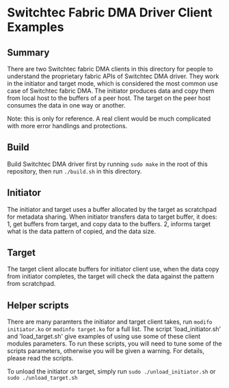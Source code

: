 # Switchtec Fabric DMA Driver Client Examples

## Summary

There are two Switchtec fabric DMA clients in this directory for people to
understand the proprietary fabric APIs of Switchtec DMA driver. They work in
the initiator and target mode, which is considered the most common use case of
Switchtec fabric DMA. The initiator produces data and copy them from local host
to the buffers of a peer host. The target on the peer host consumes the data in
one way or another.

Note: this is only for reference. A real client would be much complicated with
more error handlings and protections.

## Build

Build Switchtec DMA driver first by running `sudo make` in the root of this
repository, then run `./build.sh` in this directory.

## Initiator

The initiator and target uses a buffer allocated by the target as scratchpad
for metadata sharing. When initiator transfers data to target buffer, it does:
1, get buffers from target, and copy data to the buffers.
2, informs target what is the data pattern of copied, and the data size.

## Target

The target client allocate buffers for initiator client use, when the data
copy from initiator completes, the target will check the data against the
pattern from scratchpad.

## Helper scripts

There are many paramters the initiator and target client takes, run `modifo
initiator.ko` or `modinfo target.ko` for a full list. The script
'load_initiator.sh' and 'load_target.sh' give examples of using use some of
these client modules parameters. To run these scripts, you will need to tune
some of the scripts parameters, otherwise you will be given a warning. For
details, please read the scripts.

To unload the initiator or target, simply run `sudo ./unload_initiator.sh` or
`sudo ./unload_target.sh`
